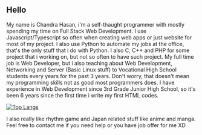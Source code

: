 ## Hello
My name is Chandra Hasan, i'm a self-thaught programmer with mostly spending my time on Full Stack Web Development. I use Javascript/Typescript so often when creating web apps or just website for most of my project. I also use Python to automate my jobs at the office, that's the only stuff that i do with Python. I also C, C++ and PHP for some project that i working on, but not so often to have such project. My full time job is Web Developer, but i also teaching about Web Development, Networking and Server (Basic Linux stuff) to Vocational High School students every years for the past 3 years. Don't worry, that doesn't mean my programming skills not as good most programmers does. I have experience in Web Development since 3rd Grade Junior High School, so it's been 6 years since the first time i write my first HTML codes.

[![Top Langs](https://github-readme-stats.vercel.app/api/top-langs/?username=Nwekoder&langs_count=8)](https://github.com/Nwekoder/github-readme-stats)

I also really like rhythm game and Japan related stuff like anime and manga. Feel free to contact me if you need help or you have job offer for me XD
